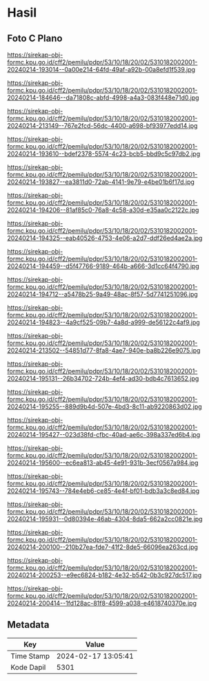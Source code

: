 # Hasil

## Foto C Plano

https://sirekap-obj-formc.kpu.go.id/cff2/pemilu/pdpr/53/10/18/20/02/5310182002001-20240214-193014--0a00e214-64fd-49af-a92b-00a8efd1f539.jpg

https://sirekap-obj-formc.kpu.go.id/cff2/pemilu/pdpr/53/10/18/20/02/5310182002001-20240214-184646--da71808c-abfd-4998-a4a3-083f448e71d0.jpg

https://sirekap-obj-formc.kpu.go.id/cff2/pemilu/pdpr/53/10/18/20/02/5310182002001-20240214-213149--767e2fcd-56dc-4400-a698-bf93977edd14.jpg

https://sirekap-obj-formc.kpu.go.id/cff2/pemilu/pdpr/53/10/18/20/02/5310182002001-20240214-193610--bdef2378-5574-4c23-bcb5-bbd9c5c97db2.jpg

https://sirekap-obj-formc.kpu.go.id/cff2/pemilu/pdpr/53/10/18/20/02/5310182002001-20240214-193827--ea3811d0-72ab-4141-9e79-e4be01b6f17d.jpg

https://sirekap-obj-formc.kpu.go.id/cff2/pemilu/pdpr/53/10/18/20/02/5310182002001-20240214-194206--81af85c0-76a8-4c58-a30d-e35aa0c2122c.jpg

https://sirekap-obj-formc.kpu.go.id/cff2/pemilu/pdpr/53/10/18/20/02/5310182002001-20240214-194325--eab40526-4753-4e06-a2d7-ddf26ed4ae2a.jpg

https://sirekap-obj-formc.kpu.go.id/cff2/pemilu/pdpr/53/10/18/20/02/5310182002001-20240214-194459--d5f47766-9189-464b-a666-3d1cc64f4790.jpg

https://sirekap-obj-formc.kpu.go.id/cff2/pemilu/pdpr/53/10/18/20/02/5310182002001-20240214-194712--a5478b25-9a49-48ac-8f57-5d7741251096.jpg

https://sirekap-obj-formc.kpu.go.id/cff2/pemilu/pdpr/53/10/18/20/02/5310182002001-20240214-194823--4a9cf525-09b7-4a8d-a999-de56122c4af9.jpg

https://sirekap-obj-formc.kpu.go.id/cff2/pemilu/pdpr/53/10/18/20/02/5310182002001-20240214-213502--54851d77-8fa8-4ae7-940e-ba8b226e9075.jpg

https://sirekap-obj-formc.kpu.go.id/cff2/pemilu/pdpr/53/10/18/20/02/5310182002001-20240214-195131--26b34702-724b-4ef4-ad30-bdb4c7613652.jpg

https://sirekap-obj-formc.kpu.go.id/cff2/pemilu/pdpr/53/10/18/20/02/5310182002001-20240214-195255--889d9b4d-507e-4bd3-8c11-ab9220863d02.jpg

https://sirekap-obj-formc.kpu.go.id/cff2/pemilu/pdpr/53/10/18/20/02/5310182002001-20240214-195427--023d38fd-cfbc-40ad-ae6c-398a337ed6b4.jpg

https://sirekap-obj-formc.kpu.go.id/cff2/pemilu/pdpr/53/10/18/20/02/5310182002001-20240214-195600--ec6ea813-ab45-4e91-931b-3ecf0567a984.jpg

https://sirekap-obj-formc.kpu.go.id/cff2/pemilu/pdpr/53/10/18/20/02/5310182002001-20240214-195743--784e4eb6-ce85-4e4f-bf01-bdb3a3c8ed84.jpg

https://sirekap-obj-formc.kpu.go.id/cff2/pemilu/pdpr/53/10/18/20/02/5310182002001-20240214-195931--0d80394e-46ab-4304-8da5-662a2cc0821e.jpg

https://sirekap-obj-formc.kpu.go.id/cff2/pemilu/pdpr/53/10/18/20/02/5310182002001-20240214-200100--210b27ea-fde7-41f2-8de5-66096ea263cd.jpg

https://sirekap-obj-formc.kpu.go.id/cff2/pemilu/pdpr/53/10/18/20/02/5310182002001-20240214-200253--e9ec6824-b182-4e32-b542-0b3c927dc517.jpg

https://sirekap-obj-formc.kpu.go.id/cff2/pemilu/pdpr/53/10/18/20/02/5310182002001-20240214-200414--1fd128ac-81f8-4599-a038-e4618740370e.jpg


## Metadata

| Key        | Value               |
| ---------- | ------------------- |
| Time Stamp | 2024-02-17 13:05:41 |
| Kode Dapil | 5301                |



